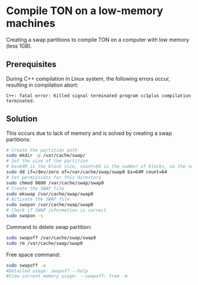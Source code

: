 # Compile TON on a low-memory machines

Creating a swap partitions to compile TON on a computer with low memory (less 1GB).

## Prerequisites

During C++ compilation in Linux system, the following errors occur, resulting in compilation abort:

```
C++: fatal error: Killed signal terminated program cc1plus compilation terminated.
```

## Solution

This occurs due to lack of memory and is solved by creating a swap partitions:

```bash
# Create the partition path
sudo mkdir -p /var/cache/swap/
# Set the size of the partition
# bs=64M is the block size, count=64 is the number of blocks, so the swap space size is bs*count=4096MB=4GB
sudo dd if=/dev/zero of=/var/cache/swap/swap0 bs=64M count=64
# Set permissions for this directory
sudo chmod 0600 /var/cache/swap/swap0
# Create the SWAP file
sudo mkswap /var/cache/swap/swap0
# Activate the SWAP file
sudo swapon /var/cache/swap/swap0
# Check if SWAP information is correct
sudo swapon -s
```

Command to delete swap partition:

```bash
sudo swapoff /var/cache/swap/swap0
sudo rm /var/cache/swap/swap0
```

Free space command:

```bash
sudo swapoff -a
#Detailed usage: swapoff --help
#View current memory usage: --swapoff: free -m
```